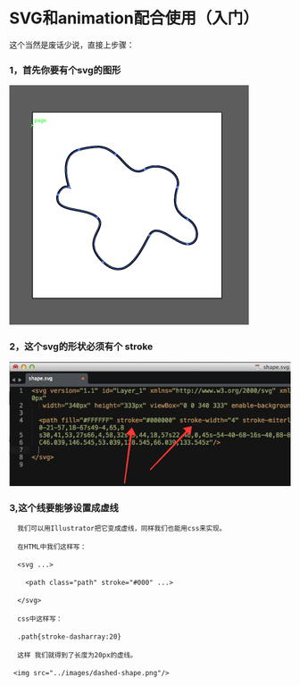 <h1>SVG和animation配合使用（入门）</h1>

这个当然是废话少说，直接上步骤：

<h3>1，首先你要有个svg的图形</h3>

 <img src="../images/svg-shape.png"/>

<h3>2，这个svg的形状必须有个 stroke </h3>

 <img src="../images/svg-path.png"/>

<h3>3,这个线要能够设置成虚线</h3>

	  我们可以用Illustrator把它变成虚线，同样我们也能用css来实现。

	  在HTML中我们这样写：

	  <svg ...>

	  	<path class="path" stroke="#000" ...>

	  </svg>

	  css中这样写：

	  .path{stroke-dasharray:20}

	  这样 我们就得到了长度为20px的虚线。

	 <img src="../images/dashed-shape.png"/>
























































